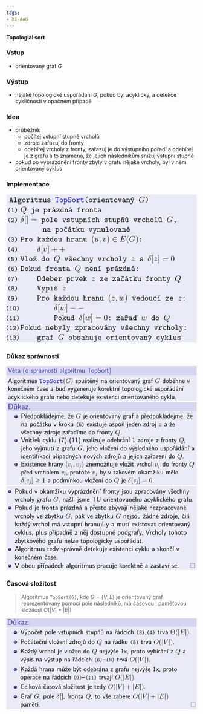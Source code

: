 ```yaml
---
tags:
- BI-AAG
---
```


**Topologial sort**

### Vstup
- orientovaný graf $G$

### Výstup
- nějaké topologické uspořádání $G$, pokud byl acyklický, a detekce cykličnosti v opačném případě

### Idea
- průběžně:
	- počítej vstupní stupně vrcholů
	- zdroje zařazuj do fronty
	- odebírej vrcholy z fronty, zařazuj je do výstupního pořadí a odebírej je z grafu a to znamená, že jejich následníkům snižuj vstupní stupně
- pokud po vyprázdnění fronty zbyly v grafu nějaké vrcholy, byl v něm orientovaný cyklus

### Implementace
![](Attachments/Pasted%20image%2020231107173632.png)

### Důkaz správnosti
![](Attachments/Pasted%20image%2020231107175815.png)
![](Attachments/Pasted%20image%2020231107175822.png)
![](Attachments/Pasted%20image%2020231107175831.png)

### Časová složitost
> Algoritmus `TopSort(G)`, kde $G=(V,E)$ je orientovaný graf reprezentovaný pomocí pole následníků, má časovou i paměťovou složitost $O(|V|+|E|)$

![](Attachments/Pasted%20image%2020231107180012.png)